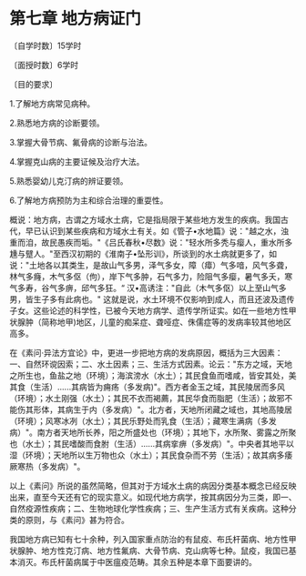 # 第七章     地方病证门

〔自学时数〕15学时

〔面授时数〕6学时

〔目的要求〕

1.了解地方病常见病种。

2.熟悉地方病的诊断要领。

3.掌握大骨节病、氟骨病的诊断与治法。

4.掌握克山病的主要证候及治疗大法。

5.熟悉婴幼儿克汀病的辨证要领。

6.了解地方病预防为主和综合治理的重耍性。

概说：地方病，古谓之方域水土病，它是指局限于某些地方发生的疾病。我国古代，早已认识到某些疾病和方域水土有关。如《管子•水地篇》说："越之水，浊重而洎，故民愚疾而垢。"《吕氏春秋•尽数》说："轻水所多秃与瘿人，重水所多尰与躄人。"至西汉初期的《淮南子•坠形训》，所谈到的水土病就更多了，如说：\"土地各以其类生，是故山气多男，泽气多女，障（瘴）气多喑，风气多聋，林气多癃，木气多伛（佝），岸下气多肿，石气多力，险阻气多瘿，暑气多夭，寒气多寿，谷气多痹，邱气多狂。“ 汉•高诱注："自此（木气多伛）以上至山气多男，皆生子多有此病也。" 这就是说，水土环境不仅影响到成人，而且还波及遗传子女。这些论述的科学性，已被今天地方病学、遗传学所证实。如在一些地方性甲状腺肿（简称地甲)地区，儿童的痴呆症、聋哑症、侏儒症等的发病率较其他地区高多。

在《素问·异法方宜论》中，更进一步把地方病的发病原因，概括为三大因素：一、自然环谠因索；二、水土因素；三、生活方式因素。论云：\"东方之域，天地之所生也，鱼盐之地（环境）；海滨滂水（水土）；其民食鱼而嗜咸，皆安其处，美其食（生活）......其病皆为痈疡（多发病)"。西方者金玉之域，其民陵居而多风（环境）；水土刚强（水土）；其民不衣而褐薦，其民华食而脂肥（生活）；故邪不能伤其形体，其病生于内（多发病）"。北方者，天地所闭藏之域也，其地高陵居（环境）；风寒冰冽（水土）；其民乐野处而乳食（生活）；藏寒生满病（多发病）"。南方者天地所长养，阳之所盛处也（环境）；其地下，水所聚、雾露之所聚也（水土）；其民嗜酸而食胕（生活）......其病挛痹（多发病）"。中央者其地平以湿（环境）；天地所以生万物也众（水土）；其民食杂而不劳（生活）；故其病多痿厥寒热（多发病）"。

以上《素问》所说的虽然简略，但其对于方域水土病的病因分类基本概念已经反映出来，直至今天还有它的现实意义。如现代地方病学，按其病因分为三类，即一、自然疫源性疾病；二、生物地球化学性疾病；三、生产生活方式有关疾病。这种分类的原则，与《素问》甚为符合。

我国地方病已知有七十余种，列入国家重点防治的有鼠疫、布氏杆菌病、地方性甲状腺肿、地方性克汀病、地方性氟病、大骨节病、克山病等七种。鼠疫，我国已基本消灭。布氏杆菌病属于中医瘟疫范畴。其余五种是本章下面要讲的。
